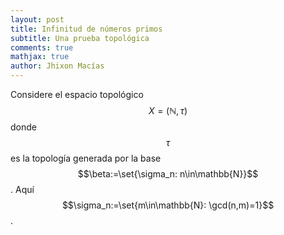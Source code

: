 ```yaml
---
layout: post
title: Infinitud de números primos
subtitle: Una prueba topológica
comments: true
mathjax: true
author: Jhixon Macías
---
```


Considere el espacio topológico  $$X=(\mathbb{N},\tau)$$ donde $$\tau$$ es la topología generada por la base $$\beta:=\set{\sigma_n: n\in\mathbb{N}}$$. Aquí $$\sigma_n:=\set{m\in\mathbb{N}: \gcd(n,m)=1}$$.
